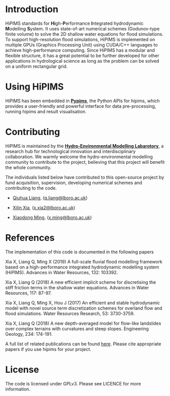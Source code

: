 # Introduction

HiPIMS standards for **Hi**gh-**P**erformance **I**ntegrated hydrodynamic
**M**odelling **S**ystem. It uses state-of-art numerical schemes
(Godunov-type finite volume) to solve the 2D shallow water equations for flood simulations. To support high-resolution flood simulations, HiPIMS is implemented on multiple
GPUs (Graphics Processing Unit) using CUDA/C++ languages to achieve high-performance computing. Since HiPIMS has a modular and flexible structure, it has a great potential to be further developed for other applications in hydrological science as long as the problem can be solved on a uniform rectangular grid.

# Using HiPIMS

HiPIMS has been embedded in **[Pypims](https://pypi.org/project/pypims/)**, the Python APIs for hipims, which provides a user-friendly and powerful interface for data pre-processing, running hipims and result visualisation.

# Contributing

HiPIMS is maintained by the **[Hydro-Environmental Modelling Labarotory](http://www.hemlab.org)**, a research hub for technological innovation and interdisciplinary collaboration. We warmly welcome the hydro-environmental modelling community to contribute to the project, believing that this project will benefit the whole community.

The individuals listed below have contributed to this open-source project by fund acquisition, supervision, developing numerical schemes and contributing to the code.

- [Qiuhua Liang](https://www.lboro.ac.uk/departments/abce/staff/qiuhua-liang/), (q.liang@lboro.ac.uk)

- [Xilin Xia](https://www.lboro.ac.uk/departments/abce/staff/xilin-xia/), (x.xia2@lboro.ac.uk)

- [Xiaodong Ming](https://www.lboro.ac.uk/departments/abce/staff/xiaodong-ming/), (x.ming@lboro.ac.uk)

# References

The implementation of this code is documented in the following papers

Xia X, Liang Q, Ming X (2019) A full-scale fluvial flood modelling framework based on a high-performance integrated hydrodynamic modelling system (HiPIMS). Advances in Water Resources, 132: 103392.

Xia X, Liang Q (2018) A new efficient implicit scheme for discretising the stiff friction terms in the shallow water equations. Advances in Water Resources, 117: 87-97.

Xia X, Liang Q, Ming X, Hou J (2017) An efficient and stable hydrodynamic model with novel source term discretization schemes for overland flow and flood simulations. Water Resources Research, 53: 3730-3759.

Xia X, Liang Q (2018) A new depth-averaged model for flow-like landslides over complex terrains with curvatures and steep slopes. Engineering Geology, 234: 174-191.

A full list of related publications can be found [here](https://github.com/HEMLab/hipims/wiki/References). Please cite appropriate papers if you use hipims for your project.

# License

The code is licensed under GPLv3. Please see LICENCE for more information.
